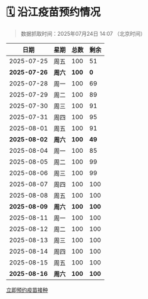 # 🗓️ 沿江疫苗预约情况

> 数据抓取时间：2025年07月24日 14:07 （北京时间）

| 日期 | 星期 | 总数 | 剩余 |
|------|------|------|------|
| 2025-07-25 | 周五 | 100 | 51 |
| **2025-07-26** | **周六** | **100** | **0** |
| 2025-07-28 | 周一 | 100 | 69 |
| 2025-07-29 | 周二 | 100 | 89 |
| 2025-07-30 | 周三 | 100 | 91 |
| 2025-07-31 | 周四 | 100 | 95 |
| 2025-08-01 | 周五 | 100 | 91 |
| **2025-08-02** | **周六** | **100** | **49** |
| 2025-08-04 | 周一 | 100 | 85 |
| 2025-08-05 | 周二 | 100 | 99 |
| 2025-08-06 | 周三 | 100 | 99 |
| 2025-08-07 | 周四 | 100 | 100 |
| 2025-08-08 | 周五 | 100 | 100 |
| **2025-08-09** | **周六** | **100** | **100** |
| 2025-08-11 | 周一 | 100 | 100 |
| 2025-08-12 | 周二 | 100 | 100 |
| 2025-08-13 | 周三 | 100 | 100 |
| 2025-08-14 | 周四 | 100 | 100 |
| 2025-08-15 | 周五 | 100 | 100 |
| **2025-08-16** | **周六** | **100** | **100** |


<div class="button-container">
<a class="btn" href="http://yfzweb.ishequ.net/#/login" target="_blank">立即预约疫苗接种</a>
</div>
